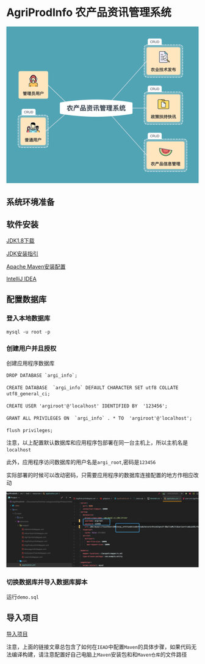 
# AgriProdInfo 农产品资讯管理系统

![系统模块总览](农产品资讯管理系统.png)

## 系统环境准备

## 软件安装

[JDK1.8下载](https://www.oracle.com/cn/java/technologies/javase/javase-jdk8-downloads.html)

[JDK安装指引](https://blog.csdn.net/weixin_42109012/article/details/94388518)

[Apache Maven安装配置](https://blog.csdn.net/shixianyiyu5277/article/details/80397832)

[IntelliJ IDEA](https://blog.csdn.net/weixin_44323869/article/details/90546148)

## 配置数据库

### 登入本地数据库

    mysql -u root -p
    
### 创建用户并且授权

创建应用程序数据库

    DROP DATABASE `argi_info`;
    
    CREATE DATABASE  `argi_info` DEFAULT CHARACTER SET utf8 COLLATE utf8_general_ci;
    
    CREATE USER 'argiroot'@'localhost' IDENTIFIED BY  '123456';
    
    GRANT ALL PRIVILEGES ON  `argi_info` . * TO  'argiroot'@'localhost';
    
    flush privileges;
    
 注意，以上配置默认数据库和应用程序包部署在同一台主机上，所以主机名是`localhost`
 
 此外，应用程序访问数据库的用户名是`argi_root`,密码是`123456`
 
 实际部署的时候可以改动密码，只需要应用程序的数据库连接配置的地方作相应改动
 
 ![应用程序数据库配置连接](./WechatIMG325.png)
 
 ### 切换数据库并导入数据库脚本
    
 运行`demo.sql`
 
 ## 导入项目
 
 [导入项目](https://www.cnblogs.com/dpl9963/p/10075456.html)
 
 注意，上面的链接文章总包含了如何在`IEAD`中配置`Maven`的具体步骤，如果代码无法编译构建，请注意配置好自己电脑上`Maven`安装包和和`Maven仓库`的文件路径
 
 
